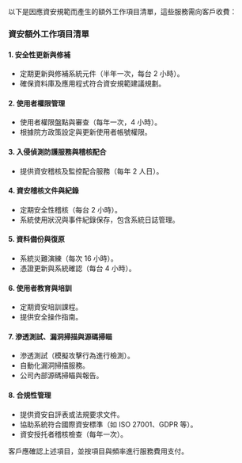 以下是因應資安規範而產生的額外工作項目清單，這些服務需向客戶收費：

### 資安額外工作項目清單

#### 1. **安全性更新與修補**
- 定期更新與修補系統元件（半年一次，每台 2 小時）。
- 確保資料庫及應用程式符合資安規範建議規劃。

#### 2. **使用者權限管理**
- 使用者權限盤點與審查（每年一次，4 小時）。
- 根據院方政策設定與更新使用者帳號權限。

#### 3. **入侵偵測防護服務與稽核配合**
- 提供資安稽核及監控配合服務（每年 2 人日）。

#### 4. **資安稽核文件與紀錄**
- 定期安全性稽核（每台 2 小時）。
- 系統使用狀況與事件紀錄保存，包含系統日誌管理。

#### 5. **資料備份與復原**
- 系統災難演練（每次 16 小時）。
- 憑證更新與系統確認（每台 4 小時）。

#### 6. **使用者教育與培訓**
- 定期資安培訓課程。
- 提供安全操作指南。

#### 7. **滲透測試、漏洞掃描與源碼掃瞄**
- 滲透測試（模擬攻擊行為進行檢測）。
- 自動化漏洞掃描服務。
- 公司內部源碼掃瞄與報告。

#### 8. **合規性管理**
- 提供資安自評表或法規要求文件。
- 協助系統符合國際資安標準（如 ISO 27001、GDPR 等）。
- 資安授托者稽核檢查（每年一次）。

客戶應確認上述項目，並按項目與頻率進行服務費用支付。